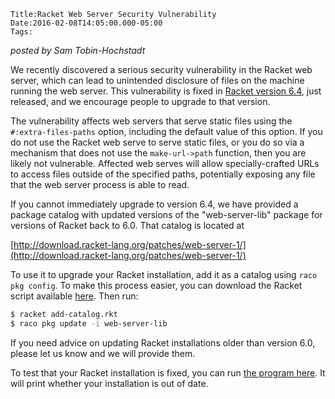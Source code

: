 
    Title:Racket Web Server Security Vulnerability
    Date:2016-02-08T14:05:00.000-05:00
    Tags:

*posted by Sam Tobin-Hochstadt*


We recently discovered a serious security vulnerability in the Racket web server, which can lead to unintended disclosure of files on the machine running the web server. This vulnerability is fixed in [Racket version 6.4](../../2016/02/racket-v64.html), just released, and we encourage people to upgrade to that version.



The vulnerability affects web servers that serve static files using the `#:extra-files-paths` option, including the default value of this option. If you do not use the Racket web serve to serve static files, or you do so via a mechanism that does not use the `make-url->path` function, then you are likely not vulnerable. Affected web serves will allow specially-crafted URLs to access files outside of the specified paths, potentially exposing any file that the web server process is able to read.



If you cannot immediately upgrade to version 6.4, we have provided a package catalog with updated versions of the "web-server-lib" package for versions of Racket back to 6.0. That catalog is located at



[http://download.racket-lang.org/patches/web-server-1/](http://download.racket-lang.org/patches/web-server-1/)



To use it to upgrade your Racket installation, add it as a catalog using `raco pkg config`. To make this process easier, you can download the Racket script available [here](https://gist.github.com/samth/c81e1e2fabc744759970). Then run:

```bash
$ racket add-catalog.rkt
$ raco pkg update -i web-server-lib
```



If you need advice on updating Racket installations older than version 6.0, please let us know and we will provide them.



To test that your Racket installation is fixed, you can run [the program here](https://gist.github.com/samth/740cc39eb6c0d9bd7bc3). It will print whether your installation is out of date.
